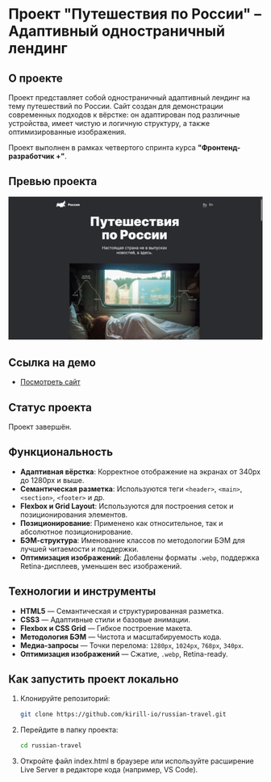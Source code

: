 # Проект "Путешествия по России" – Адаптивный одностраничный лендинг

## О проекте

Проект представляет собой одностраничный адаптивный лендинг на тему путешествий по России. Сайт создан для демонстрации современных подходов к вёрстке: он адаптирован под различные устройства, имеет чистую и логичную структуру, а также оптимизированные изображения.  

Проект выполнен в рамках четвертого спринта курса **"Фронтенд-разработчик +"**.

## Превью проекта

![Превью лендинга "Путешествия по России"](./images/preview.png)

## Ссылка на демо

- [Посмотреть сайт](https://delia0001.github.io/russian-travel/)

## Статус проекта

Проект завершён.

## Функциональность

- **Адаптивная вёрстка**: Корректное отображение на экранах от 340px до 1280px и выше.
- **Семантическая разметка**: Используются теги `<header>`, `<main>`, `<section>`, `<footer>` и др.
- **Flexbox и Grid Layout**: Используются для построения сеток и позиционирования элементов.
- **Позиционирование**: Применено как относительное, так и абсолютное позиционирование.
- **БЭМ-структура**: Именование классов по методологии БЭМ для лучшей читаемости и поддержки.
- **Оптимизация изображений**: Добавлены форматы `.webp`, поддержка Retina-дисплеев, уменьшен вес изображений.

## Технологии и инструменты

- **HTML5** — Семантическая и структурированная разметка.
- **CSS3** — Адаптивные стили и базовые анимации.
- **Flexbox и CSS Grid** — Гибкое построение макета.
- **Методология БЭМ** — Чистота и масштабируемость кода.
- **Медиа-запросы** — Точки перелома: `1280px`, `1024px`, `768px`, `340px`.
- **Оптимизация изображений** — Сжатие, `.webp`, Retina-ready.

## Как запустить проект локально

1. Клонируйте репозиторий:

   ```bash
   git clone https://github.com/kirill-io/russian-travel.git

2. Перейдите в папку проекта:

    ```bash
    cd russian-travel

3. Откройте файл index.html в браузере или используйте расширение Live Server в редакторе кода (например, VS Code).
  
